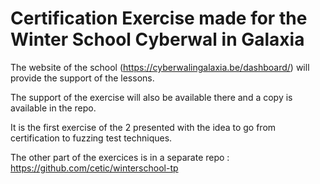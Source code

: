 # Certification Exercise made for the Winter School Cyberwal in Galaxia

The website of the school (https://cyberwalingalaxia.be/dashboard/) will provide the support of the lessons.

The support of the exercise will also be available there and a copy is available in the repo.

It is the first exercise of the 2 presented with the idea to go from certification to fuzzing test techniques.

The other part of the exercices is in a separate repo : https://github.com/cetic/winterschool-tp
